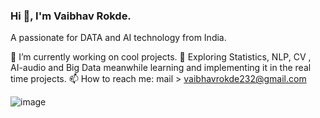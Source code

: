 ### Hi 👋, I'm  Vaibhav Rokde.

A passionate for DATA and AI technology from India.

🔭 I’m currently working on cool projects.
🌱 Exploring Statistics, NLP, CV , AI-audio and Big Data 
      meanwhile learning and implementing it in the real time 
      projects.
📫 How to reach me: mail > vaibhavrokde232@gmail.com

![image](https://user-images.githubusercontent.com/90153305/200659894-d88b0c06-4141-4e6a-96b4-78d681912f01.png)

<!--
**vaibhav-rokde/vaibhav-rokde** is a ✨ _special_ ✨ repository because its `README.md` (this file) appears on your GitHub profile.

Here are some ideas to get you started:

🔭 I’m currently working on cool projects.
🌱  Exploring Statistics, NLP, CV , AI-audio and Big Data meanwhile learning and implementing it in the real time projects.
- 👯 I’m looking to collaborate on ...
- 🤔 I’m looking for help with ...
- 💬 Ask me about ...
- 📫 How to reach me: ...
- 😄 Pronouns: ...
- ⚡ Fun fact: ...
-->
